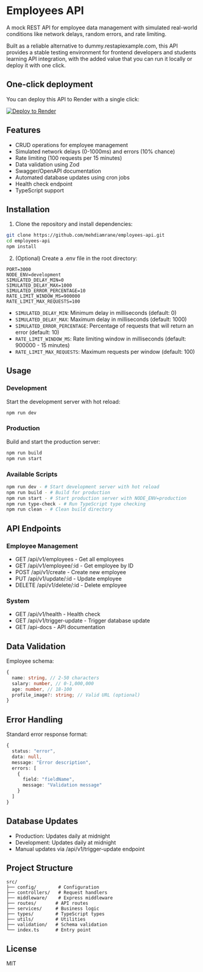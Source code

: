 # Employees API

A mock REST API for employee data management with simulated real-world conditions like network delays, random errors, and rate limiting.

Built as a reliable alternative to dummy.restapiexample.com, this API provides a stable testing environment for frontend developers and students learning API integration, with the added value that you can run it locally or deploy it with one click.

## One-click deployment

You can deploy this API to Render with a single click:

[![Deploy to Render](https://render.com/images/deploy-to-render-button.svg)](https://render.com/deploy?repo=https://github.com/mehdiamrane/employees-api)

## Features

- CRUD operations for employee management
- Simulated network delays (0-1000ms) and errors (10% chance)
- Rate limiting (100 requests per 15 minutes)
- Data validation using Zod
- Swagger/OpenAPI documentation
- Automated database updates using cron jobs
- Health check endpoint
- TypeScript support

## Installation

1. Clone the repository and install dependencies:

```bash
git clone https://github.com/mehdiamrane/employees-api.git
cd employees-api
npm install
```

2. (Optional) Create a .env file in the root directory:

```
PORT=3000
NODE_ENV=development
SIMULATED_DELAY_MIN=0
SIMULATED_DELAY_MAX=1000
SIMULATED_ERROR_PERCENTAGE=10
RATE_LIMIT_WINDOW_MS=900000
RATE_LIMIT_MAX_REQUESTS=100
```

- `SIMULATED_DELAY_MIN`: Minimum delay in milliseconds (default: 0)
- `SIMULATED_DELAY_MAX`: Maximum delay in milliseconds (default: 1000)
- `SIMULATED_ERROR_PERCENTAGE`: Percentage of requests that will return an error (default: 10)
- `RATE_LIMIT_WINDOW_MS`: Rate limiting window in milliseconds (default: 900000 - 15 minutes)
- `RATE_LIMIT_MAX_REQUESTS`: Maximum requests per window (default: 100)

## Usage

### Development

Start the development server with hot reload:

```bash
npm run dev
```

### Production

Build and start the production server:

```bash
npm run build
npm run start
```

### Available Scripts

```bash
npm run dev - # Start development server with hot reload
npm run build - # Build for production
npm run start - # Start production server with NODE_ENV=production
npm run type-check - # Run TypeScript type checking
npm run clean - # Clean build directory
```

## API Endpoints

### Employee Management

- GET /api/v1/employees - Get all employees
- GET /api/v1/employee/:id - Get employee by ID
- POST /api/v1/create - Create new employee
- PUT /api/v1/update/:id - Update employee
- DELETE /api/v1/delete/:id - Delete employee

### System

- GET /api/v1/health - Health check
- GET /api/v1/trigger-update - Trigger database update
- GET /api-docs - API documentation

## Data Validation

Employee schema:

```typescript
{
  name: string, // 2-50 characters
  salary: number, // 0-1,000,000
  age: number, // 18-100
  profile_image?: string; // Valid URL (optional)
}
```

## Error Handling

Standard error response format:

```typescript
{
  status: "error",
  data: null,
  message: "Error description",
  errors: [
    {
      field: "fieldName",
      message: "Validation message"
    }
  ]
}
```

## Database Updates

- Production: Updates daily at midnight
- Development: Updates daily at midnight
- Manual updates via /api/v1/trigger-update endpoint

## Project Structure

```
src/
├── config/        # Configuration
├── controllers/   # Request handlers
├── middleware/    # Express middleware
├── routes/       # API routes
├── services/     # Business logic
├── types/        # TypeScript types
├── utils/        # Utilities
├── validation/   # Schema validation
└── index.ts      # Entry point
```

## License

MIT
